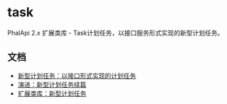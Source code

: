 # task
PhalApi 2.x 扩展类库 - Task计划任务，以接口服务形式实现的新型计划任务。

## 文档  

 + [新型计划任务：以接口形式实现的计划任务](https://www.phalapi.net/wikis/1-31.html)  
 + [演进：新型计划任务续篇](https://www.phalapi.net/wikis/2-15.html)  
 + [扩展类库：新型计划任务](https://www.phalapi.net/wikis/3-6.html)  

